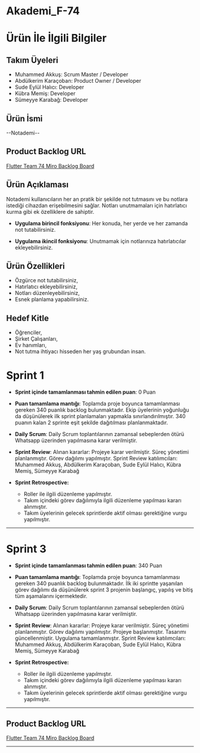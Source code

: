 # Akademi_F-74

# Ürün İle İlgili Bilgiler

## Takım Üyeleri
 - Muhammed Akkuş: Scrum Master / Developer
 - Abdülkerim Karaçoban: Product Owner / Developer
 - Sude Eylül Halıcı: Developer
 - Kübra Memiş: Developer
 - Sümeyye Karabağ: Developer

## Ürün İsmi
--Notademi--

## Product Backlog URL

[Flutter Team 74 Miro Backlog Board](https://miro.com/welcomeonboard/bU9rRkN4bTUyYnFaRTJtRFNBNmVkOEM3TzVSVW1KQWZTQ1REM1hGYXFSa01oYVN2NGZkdkUwcElkUVdMNlNFd3wzNDU4NzY0NTU3Mzc1OTk1NzUyfDI=?share_link_id=395045912048)

## Ürün Açıklaması
Notademi kullanıcıların her an pratik bir şekilde not tutmasını ve bu notlara istediği cihazdan erişebilmesini sağlar. Notları unutmamaları için hatırlatıcı kurma gibi ek özelliklere de sahiptir.


- **Uygulama birincil fonksiyonu**: Her konuda, her yerde ve her zamanda not tutabilirsiniz.

- **Uygulama ikincil fonksiyonu**: Unutmamak için notlarınıza hatırlatıcılar ekleyebilirsiniz.

## Ürün Özellikleri

- Özgürce not tutabilirsiniz,
- Hatırlatıcı ekleyebilirsiniz,
- Notları düzenleyebilirsiniz,
- Esnek planlama yapabilirsiniz.

## Hedef Kitle

- Öğrenciler,
- Şirket Çalışanları,
- Ev hanımları,
- Not tutma ihtiyacı hisseden her yaş grubundan insan.

# Sprint 1

- **Sprint içinde tamamlanması tahmin edilen puan**: 0 Puan


- **Puan tamamlama mantığı**: Toplamda proje boyunca tamamlanması gereken 340 puanlık backlog bulunmaktadır. Ekip üyelerinin yoğunluğu da düşünülerek ilk sprint planlamaları yapmakla sınırlandırılmıştır. 340 puanın kalan 2 sprinte eşit şekilde dağıtılması planlanmaktadır.


- **Daily Scrum**: Daily Scrum toplantılarının zamansal sebeplerden ötürü Whatsapp üzerinden yapılmasına karar verilmiştir.


- **Sprint Review**: 
Alınan kararlar: Projeye karar verilmiştir. Süreç yönetimi planlanmıştır. Görev dağılımı yapılmıştır. Sprint Review katılımcıları: Muhammed Akkuş, Abdülkerim Karaçoban, Sude Eylül Halıcı, Kübra Memiş, Sümeyye Karabağ

- **Sprint Retrospective:**
  - Roller ile ilgili düzenleme yapılmıştır.
  - Takım içindeki görev dağılımıyla ilgili düzenleme yapılması kararı alınmıştır.
  - Takım üyelerinin gelecek sprintlerde aktif olması gerektiğine vurgu yapılmıştır.
 
---

# Sprint 3

- **Sprint içinde tamamlanması tahmin edilen puan**: 340 Puan


- **Puan tamamlama mantığı**: Toplamda proje boyunca tamamlanması gereken 340 puanlık backlog bulunmaktadır. İlk iki sprintte yaşanılan görev dağılımı da düşünülerek sprint 3 projenin başlangıç, yapılış ve bitiş tüm aşamalarını içermektedir. 


- **Daily Scrum**: Daily Scrum toplantılarının zamansal sebeplerden ötürü Whatsapp üzerinden yapılmasına karar verilmiştir.


- **Sprint Review**: 
Alınan kararlar: Projeye karar verilmiştir. Süreç yönetimi planlanmıştır. Görev dağılımı yapılmıştır. Projeye başlanmıştır. Tasarımı güncellenmiştir. Uygulama tamamlanmıştır. Sprint Review katılımcıları: Muhammed Akkuş, Abdülkerim Karaçoban, Sude Eylül Halıcı, Kübra Memiş, Sümeyye Karabağ

- **Sprint Retrospective:**
  - Roller ile ilgili düzenleme yapılmıştır.
  - Takım içindeki görev dağılımıyla ilgili düzenleme yapılması kararı alınmıştır.
  - Takım üyelerinin gelecek sprintlerde aktif olması gerektiğine vurgu yapılmıştır.
 
---

## Product Backlog URL

[Flutter Team 74 Miro Backlog Board](https://miro.com/welcomeonboard/bU9rRkN4bTUyYnFaRTJtRFNBNmVkOEM3TzVSVW1KQWZTQ1REM1hGYXFSa01oYVN2NGZkdkUwcElkUVdMNlNFd3wzNDU4NzY0NTU3Mzc1OTk1NzUyfDI=?share_link_id=395045912048)

---
